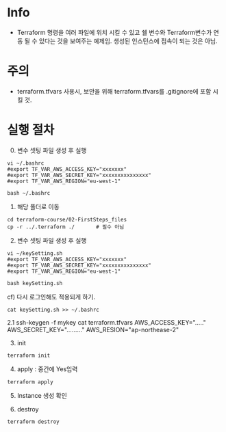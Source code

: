 
# Info
* Terraform 명령을 여러 파일에 위치 시킬 수 있고 쉘 변수와 Terraform변수가 연동 될 수 있다는 것을 보여주는 예제임. 생성된 인스턴스에 접속이 되는 것은 아님.

# 주의
* terraform.tfvars  사용시, 보안을 위해 terraform.tfvars를  .gitignore에 포함 시킬 것.

# 실행 절차
0. 변수 셋팅 파일 생성 후 실행
```
vi ~/.bashrc
#export TF_VAR_AWS_ACCESS_KEY="xxxxxxx"
#export TF_VAR_AWS_SECRET_KEY="xxxxxxxxxxxxxxx"
#export TF_VAR_AWS_REGION="eu-west-1"

bash ~/.bashrc
```

1. 해당 폴더로 이동
```
cd terraform-course/02-FirstSteps_files
cp -r ../.terraform ./       # 필수 아님
```




2. 변수 셋팅 파일 생성 후 실행
```
vi ~/keySetting.sh
#export TF_VAR_AWS_ACCESS_KEY="xxxxxxx"
#export TF_VAR_AWS_SECRET_KEY="xxxxxxxxxxxxxxx"
#export TF_VAR_AWS_REGION="eu-west-1"

bash keySetting.sh
```
cf) 다시 로그인해도 적용되게 하기.
```
cat keySetting.sh >> ~/.bashrc
```
2.1 
ssh-keygen -f mykey
cat terraform.tfvars
  AWS_ACCESS_KEY="....."
  AWS_SECRET_KEY="........."
  AWS_RESION="ap-northease-2"
  
3. init
```
terraform init
```

4. apply : 중간에 Yes입력
```
terraform apply
```

5. Instance 생성 확인

6. destroy
```
terraform destroy
```
